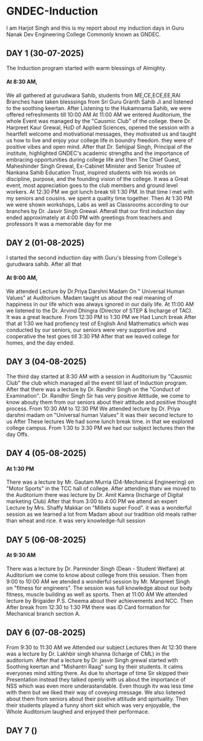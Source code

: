 # GNDEC-Induction
I am Harjot Singh and this is my report about my induction days in Guru Nanak Dev Engineering College Commonly known as GNDEC.
## DAY 1 (30-07-2025)
The Induction program started with warm blessings of Almighty.
#### At 8:30 AM, 
We all gathered at gurudwara Sahib, students from ME,CE,ECE,EE,RAI Branches have taken blesssings from Sri Guru Granth Sahib Ji and listened to the soothing keertan.
After Listening to the Hukamnama Sahib, we were offered refreshments till 10:00 AM
At 11:00 AM we entered Auditorium, the whole Event was managed by the "Causmic Club" of the college. there Dr. Harpreet Kaur Grewal, HoD of Applied Sciences, opened the session with a heartfelt welcome and motivational messages, they motivated us and taught us how to live and enjoy your college life in boundry freedom. they were of positive vibes and open mind. After that
Dr. Sehijpal Singh, Principal of the institute, highlighted GNDEC's academic strengths and the importance of embracing opportunities during college life and then
The Chief Guest, Maheshinder Singh Grewal, Ex-Cabinet Minister and Senior Trustee of Nankana Sahib Education Trust, inspired students with his words on discipline, purpose, and the founding vision of the college.
It was a Great event, most appreciation goes to the club members and ground level workers. 
At 12:30 PM we got lunch break till 1:30 PM. In that time I met with my seniors and cousins. we spent a quality time together.
Then At 1:30 PM we were shown workshops, Labs as well as Classrooms according to our branches by Dr. Jasvir Singh Grewal.
Afterall that our first induction day ended approximately at 4:00 PM with greetings from teachers and professors 
It was a memorable day for me

## DAY 2 (01-08-2025)
I started the second induction day with Guru's blessing from College's gurudwara sahib. After all that 
#### At 9:00 AM,
We attended Lecture by Dr.Priya Darshni Madam On " Universal Human Values" at Auditorium. Madam taught us about the real meaning of happiness in our life which was always ignored in our daily life.
At 11:00 AM we listened to the Dr. Arvind Dhingra (Director of STEP & Incharge of TAC). It was a great leacture.
From 12:30 PM to 1:30 PM we Had Lunch break 
After that at 1:30 we had profiency test of English And Mathematics which was conducted by our seniors, our seniors were very supportive and cooperative
the test goes till 3:30 PM After that we leaved college for homes, and the day ended.

## DAY 3 (04-08-2025)
The third day started at 8:30 AM with a session in Auditorium by "Causmic Club" the club which managed all the event till last of Induction program. After that there was a lecture by Dr. Randhir Singh on the "Conduct of Examination". Dr. Randhir Singh Sir has very positive Attitude, we come to know abouty them from our seniors about their attitude and positive thought process.
From 10:30 AM to 12:30 PM We attended lecture by Dr. Priya darshni madam on "Universal human Values" It was their second lecture to us 
After These lectures We had some lunch break time. in that we explored college campus.
From 1:30 to 3:30 PM we had our subject lectures then the day Offs.

## DAY 4 (05-08-2025)
#### At 1:30 PM 
There was a lecture by Mr. Gautam Murria (D4-Mechanical Engineering) on "Motor Sports" in the TCC hall of college.
After attending thatv we moved to the Auditorium there was lecture by Dr. Amit Kamra (Incharge of Digital marketing Club)
After that from 3:00 to 4:00 PM we attend an expert Lecture by Mrs. Shaffy Makkar on "Millets super Food". it was a wonderful session as we learned a lot from Madam about our tradition old meals rather than wheat and rice. it was very knowledge-full session 

## DAY 5 (06-08-2025)
#### At 9:30 AM
There was a lecture by Dr. Parminder Singh (Dean - Student Welfare) at Auditorium we come to know about college from this session.
Then from 9:00 to 10:00 AM we atended a wonderful session by Mr. Manpreet Singh on "fitness for engineers". The session was full knowledge about our body fitness, muscle building as well as sports.
Then at 11:00 AM We attended lecture by Brigaider P.S. Cheema about their achievements and NCC.
Then After break from 12:30 to 1:30 PM there was ID Card formation for Mechanical branch section A.

## DAY 6 (07-08-2025)
From 9:30 to 11:30 AM we Attended our subject Lectures then At 12:30 there was a lecture by Dr. Lakhbir singh khanna (Icharge of CML) in the auditorium.
After that a lecture by Dr. jasvir Singh grewal started with Soothing keertan and "Mishantri Raag" sung by their students. It calms everyones mind sitting there. As due to shortage of time Sir skipped their Presentation instead they talked openly with us about the importance of NSS which was even more underastandable. Even though itv was less time with them but we liked their way of coveying message. We also listened about them from seniors about their postive attitude and spirtuality. Then their students played a funny short skit which was very enjoyable, the Whole Auditorium laughed and enjoyed their performace.

## DAY 7 ()
